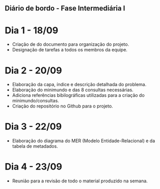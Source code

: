 ## Diário de bordo - Fase Intermediária I

# Dia 1 - 18/09

* Criação de do documento para organização do projeto.
* Designação de tarefas a todos os membros da equipe.

# Dia 2 - 20/09

* Elaboração da capa, índice e descrição detalhada do problema.
* Elaboração do minimundo e das 8 consultas necessárias.
* Adiciona referências bibilográficas utilizadas para a criação do minimundo/consultas.
* Criação do repositório no Github para o projeto.

# Dia 3 - 22/09

* Elaboração do diagrama do MER (Modelo Entidade-Relacional) e da tabela de metadados.

# Dia 4 - 23/09

* Reunião para a revisão de todo o material produzido na semana.
